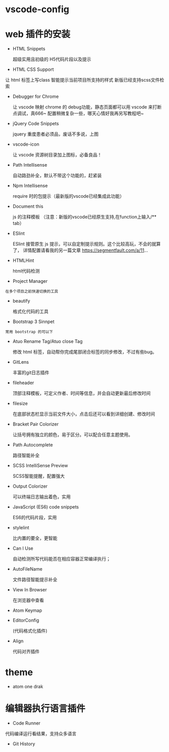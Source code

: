 # vscode-config

# web 插件的安装

  + HTML Snippets

    超级实用且初级的 H5代码片段以及提示

  + HTML CSS Support
  
  让 html 标签上写class 智能提示当前项目所支持的样式 新版已经支持scss文件检索

  + Debugger for Chrome

    让 vscode 映射 chrome 的 debug功能，静态页面都可以用 vscode 来打断点调试，真666~  配置稍微复杂一些，哪天心情好我再另写教程吧~

  + jQuery Code Snippets
    
    jquery 重度患者必须品，废话不多说，上图

  + vscode-icon
 
    让 vscode 资源树目录加上图标，必备良品！

  + Path Intellisense

    自动路劲补全，默认不带这个功能的，赶紧装

  + Npm Intellisense

    require 时的包提示（最新版的vscode已经集成此功能）

  + Document this

    js 的注释模板 （注意：新版的vscode已经原生支持,在function上输入/** tab）
  
  + ESlint

    ESlint 接管原生 js 提示，可以自定制提示规则。这个比较高玩，不会的就算了， 详情配置请看我的另一篇文章 https://segmentfault.com/a/11...
  
  + HTMLHint

    html代码检测
  
  +  Project Manager

    在多个项目之前快速切换的工具

  + beautify

    格式化代码的工具

  +  Bootstrap 3 Sinnpet

    常用 bootstrap 的可以下

  + Atuo Rename Tag/Atuo close Tag

    修改 html 标签，自动帮你完成尾部闭合标签的同步修改，不过有些bug。
  
  + GitLens

    丰富的git日志插件

  + fileheader
  
    顶部注释模板，可定义作者、时间等信息，并会自动更新最后修改时间
  
  + filesize

    在底部状态栏显示当前文件大小，点击后还可以看到详细创建、修改时间

  + Bracket Pair Colorizer

    让括号拥有独立的颜色，易于区分。可以配合任意主题使用。
  
  + Path Autocomplete

    路径智能补全
  
  + SCSS IntelliSense Preview
   
    SCSS智能提醒，配置强大
  
  + Output Colorizer

    可以终端日志输出着色，实用
  
  + JavaScript (ES6) code snippets

    ES6的代码片段，实用

  + stylelint 
    
    比内置的要全，更智能
  
  + Can I Use
     
    自动检测所写代码能否在相应容器正常编译执行；
  
  + AutoFileName

     文件路径智能提示补全
  
  + View In Browser

    在浏览器中查看
  
  + Atom Keymap

  + EditorConfig 
    
    (代码格式化插件)
  
  + Align

    代码对齐插件
  
  

  
# theme 

  + atom one drak


# 编辑器执行语言插件

  + Code Runner
   
   代码编译运行看结果，支持众多语言

  + Git History

